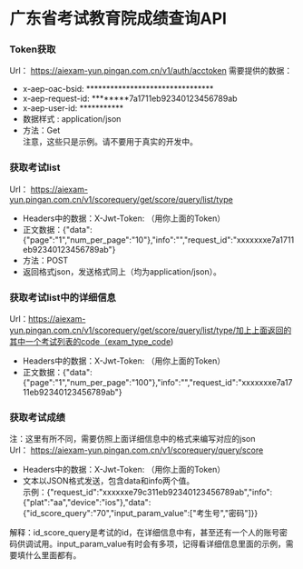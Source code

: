 # 广东省考试教育院成绩查询API

### Token获取
  Url： https://aiexam-yun.pingan.com.cn/v1/auth/acctoken
  需要提供的数据： 
   - x-aep-oac-bsid: ********************************   
   - x-aep-request-id: ********7a1711eb92340123456789ab   
   - x-aep-user-id: ***********   
   - 数据样式 : application/json   
   - 方法：Get   
注意，这些只是示例。请不要用于真实的开发中。   

### 获取考试list
  Url： https://aiexam-yun.pingan.com.cn/v1/scorequery/get/score/query/list/type   
   - Headers中的数据：X-Jwt-Token: （用你上面的Token）    
   - 正文数据：{"data":{"page":"1","num_per_page":"10"},"info":"","request_id":"xxxxxxxe7a1711eb92340123456789ab"}   
   - 方法：POST   
   - 返回格式json，发送格式同上（均为application/json）。   

### 获取考试list中的详细信息
   Url：https://aiexam-yun.pingan.com.cn/v1/scorequery/get/score/query/list/type/加上上面返回的其中一个考试列表的code（exam_type_code)   
   - Headers中的数据：X-Jwt-Token: （用你上面的Token）   
   - 正文数据：{"data":{"page":"1","num_per_page":"100"},"info":"","request_id":"xxxxxxxe7a1711eb92340123456789ab"}   

### 获取考试成绩
注：这里有所不同，需要仿照上面详细信息中的格式来编写对应的json   
   Url： https://aiexam-yun.pingan.com.cn/v1/scorequery/query/score   
   - Headers中的数据：X-Jwt-Token: （用你上面的Token）   
   - 文本以JSON格式发送，包含data和info两个值。   
  示例：{"request_id":"xxxxxxe79c311eb92340123456789ab","info":{"plat":"aa","device":"ios"},"data":{"id_score_query":"70","input_param_value":["考生号","密码"]}}   

 解释：id_score_query是考试的id，在详细信息中有，甚至还有一个人的账号密码供调试用。input_param_value有时会有多项，记得看详细信息里面的示例，需要填什么里面都有。
